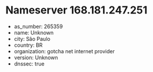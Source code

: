 # Nameserver 168.181.247.251

* as_number: 265359
* name: Unknown
* city: São Paulo
* country: BR
* organization: gotcha net internet provider
* version: Unknown
* dnssec: true
